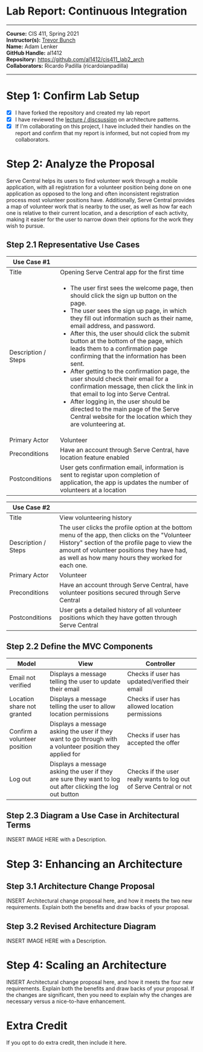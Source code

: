 # Lab Report: Continuous Integration
___
**Course:** CIS 411, Spring 2021  
**Instructor(s):** [Trevor Bunch](https://github.com/trevordbunch)  
**Name:** Adam Lenker    
**GitHub Handle:** al1412  
**Repository:** https://github.com/al1412/cis411_lab2_arch  
**Collaborators:** Ricardo Padilla (ricardoianpadilla)    
___

# Step 1: Confirm Lab Setup
- [X] I have forked the repository and created my lab report
- [X] I have reviewed the [lecture / discsussion](../assets/04p1_SolutionArchitectures.pdf) on architecture patterns.
- [X] If I'm collaborating on this project, I have included their handles on the report and confirm that my report is informed, but not copied from my collaborators.

# Step 2: Analyze the Proposal
Serve Central helps its users to find volunteer work through a mobile application, with all registration for a volunteer position being done on one application as opposed to the long and often inconsistent registration process most volunteer positions have. Additionally, Serve Central provides a map of volunteer work that is nearby to the user, as well as how far each one is relative to their current location, and a description of each activity, making it easier for the user to narrow down their options for the work they wish to pursue.    

## Step 2.1 Representative Use Cases  

| Use Case #1 | |
|---|---|
| Title | Opening Serve Central app for the first time |
| Description / Steps | <ul><li> The user first sees the welcome page, then should click the sign up button on the page.</li><li> The user sees the sign up page, in which they fill out information such as their name, email address, and password. </li><li> After this, the user should click the submit button at the bottom of the page, which leads them to a confirmation page confirming that the information has been sent. </li><li> After getting to the confirmation page, the user should check their email for a confirmation message, then click the link in that email to log into Serve Central. </li><li> After logging in, the user should be directed to the main page of the Serve Central website for the location which they are volunteering at. </li></ul> |
| Primary Actor | Volunteer |
| Preconditions | Have an account through Serve Central, have location feature enabled |
| Postconditions | User gets confirmation email, information is sent to registar upon completion of application, the app is updates the number of volunteers at a location |

| Use Case #2 | |
|---|---|
| Title | View volunteering history |
| Description / Steps | The user clicks the profile option at the bottom menu of the app, then clicks on the "Volunteer History" section of the profile page to view the amount of volunteer positions they have had, as well as how many hours they worked for each one. |
| Primary Actor | Volunteer |
| Preconditions | Have an account through Serve Central, have volunteer positions secured through Serve Central |
| Postconditions | User gets a detailed history of all volunteer positions which they have gotten through Serve Central |

## Step 2.2 Define the MVC Components

| Model | View | Controller |
|---|---|---|
| Email not verified | Displays a message telling the user to update their email | Checks if user has updated/verified their email |
| Location share not granted | Displays a message telling the user to allow location permissions | Checks if user has allowed location permissions |
| Confirm a volunteer position | Displays a message asking the user if they want to go through with a volunteer position they applied for | Checks if user has accepted the offer |
| Log out | Displays a message asking the user if they are sure they want to log out after clicking the log out button | Checks if the user really wants to log out of Serve Central or not |

## Step 2.3 Diagram a Use Case in Architectural Terms
INSERT IMAGE HERE with a Description.

# Step 3: Enhancing an Architecture

## Step 3.1 Architecture Change Proposal
INSERT Architectural change proposal here, and how it meets the two new requirements.  Explain both the benefits and draw backs of your proposal.

## Step 3.2 Revised Architecture Diagram
INSERT IMAGE HERE with a Description.

# Step 4: Scaling an Architecture
INSERT Architectural change proposal here, and how it meets the four new requirements.  Explain both the benefits and draw backs of your proposal.  If the changes are significant, then you need to explain why the changes are necessary versus a nice-to-have enhancement.

# Extra Credit
If you opt to do extra credit, then include it here.
